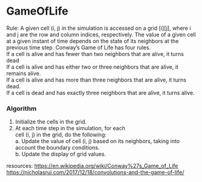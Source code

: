 # GameOfLife
Rule:
A given cell (i, j) in the simulation is accessed on a grid [i][j], where i and j are the row and column indices, respectively. The value of a given cell at a given instant of time depends on the state of its neighbors at the previous time step. Conway’s Game of Life has four rules.<br />
If a cell is alive and has fewer than two neighbors that are alive, it turns dead <br />
If a cell is alive and has either two or three neighbors that are alive, it remains alive.<br />
If a cell is alive and has more than three neighbors that are alive, it turns dead.<br />
If a cell is dead and has exactly three neighbors that are alive, it turns alive.<br />

### Algorithm

1. Initialize the cells in the grid.<br />
2. At each time step in the simulation, for each <br />
   cell (i, j) in the grid, do the following:<br />
   a. Update the value of cell (i, j) based on 
      its neighbors, taking into account the 
      boundary conditions.<br />
   b. Update the display of grid values.<br />
   
resources: 
https://en.wikipedia.org/wiki/Conway%27s_Game_of_Life <br />
https://nicholasrui.com/2017/12/18/convolutions-and-the-game-of-life/
